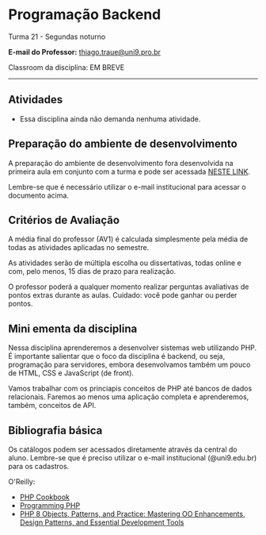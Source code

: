 # Programação Backend

Turma 21 - Segundas noturno

**E-mail do Professor:** thiago.traue@uni9.pro.br

Classroom da disciplina: EM BREVE

---

## Atividades

- Essa disciplina ainda não demanda nenhuma atividade.

## Preparação do ambiente de desenvolvimento

A preparação do ambiente de desenvolvimento fora desenvolvida na primeira aula em conjunto com a turma e pode ser acessada [NESTE LINK](https://docs.google.com/document/d/1QU7c-UYILqfhkM1vmHNpy-o3WLT3G8vrQLZ5lqW8kf8/edit?usp=sharing).

Lembre-se que é necessário utilizar o e-mail institucional para acessar o documento acima.

## Critérios de Avaliação

A média final do professor (AV1) é calculada simplesmente pela média de todas as atividades aplicadas no semestre.

As atividades serão de múltipla escolha ou dissertativas, todas online e com, pelo menos, 15 dias de prazo para realização.

O professor poderá a qualquer momento realizar perguntas avaliativas de pontos extras durante as aulas. Cuidado: você pode ganhar ou perder pontos.

## Mini ementa da disciplina

Nessa disciplina aprenderemos a desenvolver sistemas web utilizando PHP. É importante salientar que o foco da disciplina é backend, ou seja, programação para servidores, embora desenvolvamos também um pouco de HTML, CSS e JavaScript (de front).

Vamos trabalhar com os princiapis conceitos de PHP até bancos de dados relacionais. Faremos ao menos uma aplicação completa e aprenderemos, também, conceitos de API.

## Bibliografia básica

Os catálogos podem ser acessados diretamente através da central do aluno. Lembre-se que é preciso utilizar o e-mail institucional (@uni9.edu.br) para os cadastros.

O'Reilly:

- [PHP Cookbook](https://learning.oreilly.com/library/view/php-cookbook/9781098121310/)
- [Programming PHP](https://learning.oreilly.com/library/view/programming-php-4th/9781492054122/)
- [PHP 8 Objects, Patterns, and Practice: Mastering OO Enhancements, Design Patterns, and Essential Development Tools](https://learning.oreilly.com/library/view/php-8-objects/9781484267912/)
